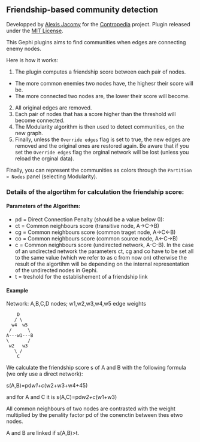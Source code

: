 ## Friendship-based community detection

Developped by [Alexis Jacomy](https://github.com/jacomyal) for the [Contropedia](http://contropedia.net/) project.
Plugin released under the [MIT License](https://github.com/jacomyal/FriendshipsPlugin/blob/master/LICENSE.txt).

This Gephi plugins aims to find communities when edges are connecting enemy nodes.

Here is how it works:

 1. The plugin computes a friendship score between each pair of nodes.
   - The more common enemies two nodes have, the highesr their score will be.
   - The more connected two nodes are, the lower their score will become.
 2. All original edges are removed.
 3. Each pair of nodes that has a score higher than the threshold will become connected.
 4. The Modularity algorithm is then used to detect communities, on the new graph.
 5. Finally, unless the `Override edges` flag is set to true, the new edges are removed and the original ones are restored again. Be aware that if you set the `Override edges` flag the orginal network will be lost (unless you reload the orginal data).

Finally, you can represent the communities as colors through the `Partition > Nodes` panel (selecting Modularity).



### Details of the algortihm for calculation the friendship score:
#### Parameters of the Algorithm:

 - pd = Direct Connection Penalty (should be a value below 0):
 - ct = Common neighbours score (transitive node, A->C->B)
 - cg = Common neighbours score (common traget node, A->C<-B)
 - co = Common neighbours score (common source node, A<-C->B)
 - c = Common neighbours score (undirected network, A-C-B). In the case of an undirected network the parameters ct, cg and co have to be set all to the same value (which we refer to as c from now on) otherwise the result of the algortihm will be depending on the internal representation of the undirected nodes in Gephi. 
 - t = treshold for the establishement of a friendship link

#### Example 
Network: A,B,C,D nodes; w1,w2,w3,w4,w5 edge weights

````
    D
   / \
  w4  w5
 /      \
A---w1---B
\       /
 w2   w3
   \ /
    C
````

We calculate the friendship score s of A and B with the following formula (we only use a direct network):

s(A,B)=pd*w1+c*(w2+w3+w4+45)

and for A and C it is
s(A,C)=pd*w2+c*(w1+w3)

All common neighbours of two nodes are contrasted with the weight multiplied by the penality factor pd of the conenctin between thes etwo nodes.

A and B are linked if  s(A,B)>t.
